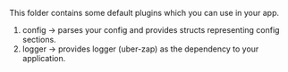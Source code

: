 This folder contains some default plugins which you can use in your app.  
1. config -> parses your config and provides structs representing config sections.  
2. logger -> provides logger (uber-zap) as the dependency to your application.
